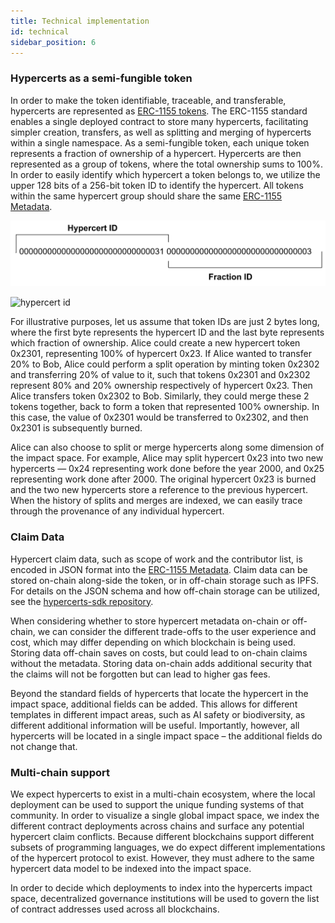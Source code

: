 ```yaml
---
title: Technical implementation
id: technical
sidebar_position: 6
---
```


### Hypercerts as a semi-fungible token
In order to make the token identifiable, traceable, and transferable, hypercerts are represented as [ERC-1155 tokens](https://eips.ethereum.org/EIPS/eip-1155). The ERC-1155 standard enables a single deployed contract to store many hypercerts, facilitating simpler creation, transfers, as well as splitting and merging of hypercerts within a single namespace. As a semi-fungible token, each unique token represents a fraction of ownership of a hypercert. Hypercerts are then represented as a group of tokens, where the total ownership sums to 100%. In order to easily identify which hypercert a token belongs to, we utilize the upper 128 bits of a 256-bit token ID to identify the hypercert. All tokens within the same hypercert group should share the same [ERC-1155 Metadata](https://eips.ethereum.org/EIPS/eip-1155#metadata).

![hypercert id](../../static/img/hypercert_id.png)

<picture>
  <img src="https://product-image.juniqe-production.juniqe.com/media/catalog/product/seo-cache/x800/269/9/269-9-101L/Whatever-WORDS-BRAND-Poster.jpg"
      alt="hypercert id">
</picture>

For illustrative purposes, let us assume that token IDs are just 2 bytes long, where the first byte represents the hypercert ID and the last byte represents which fraction of ownership. Alice could create a new hypercert token 0x2301, representing 100% of hypercert 0x23. If Alice wanted to transfer 20% to Bob, Alice could perform a split operation by minting token 0x2302 and transferring 20% of value to it, such that tokens 0x2301 and 0x2302 represent 80% and 20% ownership respectively of hypercert 0x23.  Then Alice transfers token 0x2302 to Bob. Similarly, they could merge these 2 tokens together, back to form a token that represented 100% ownership. In this case, the value of 0x2301 would be transferred to 0x2302, and then 0x2301 is subsequently burned.

Alice can also choose to split or merge hypercerts along some dimension of the impact space. For example, Alice may split hypercert 0x23 into two new hypercerts — 0x24 representing work done before the year 2000, and 0x25 representing work done after 2000. The original hypercert 0x23 is burned and the two new hypercerts store a reference to the previous hypercert. When the history of splits and merges are indexed, we can easily trace through the provenance of any individual hypercert.

### Claim Data
Hypercert claim data, such as scope of work and the contributor list, is encoded in JSON format into the [ERC-1155 Metadata](https://eips.ethereum.org/EIPS/eip-1155#metadata). Claim data can be stored on-chain along-side the token, or in off-chain storage such as IPFS.  For details on the JSON schema and how off-chain storage can be utilized, see the [hypercerts-sdk repository](https://github.com/Network-Goods/hypercerts-sdk).

When considering whether to store hypercert metadata on-chain or off-chain, we can consider the different trade-offs to the user experience and cost, which may differ depending on which blockchain is being used. Storing data off-chain saves on costs, but could lead to on-chain claims without the metadata. Storing data on-chain adds additional security that the claims will not be forgotten but can lead to higher gas fees.

Beyond the standard fields of hypercerts that locate the hypercert in the impact space, additional fields can be added. This allows for different templates in different impact areas, such as AI safety or biodiversity, as different additional information will be useful. Importantly, however, all hypercerts will be located in a single impact space – the additional fields do not change that.

### Multi-chain support
We expect hypercerts to exist in a multi-chain ecosystem, where the local deployment can be used to support the unique funding systems of that community. In order to visualize a single global impact space, we index the different contract deployments across chains and surface any potential hypercert claim conflicts. Because different blockchains support different subsets of programming languages, we do expect different implementations of the hypercert protocol to exist. However, they must adhere to the same hypercert data model to be indexed into the impact space.

In order to decide which deployments to index into the hypercerts impact space, decentralized governance institutions will be used to govern the list of contract addresses used across all blockchains.
